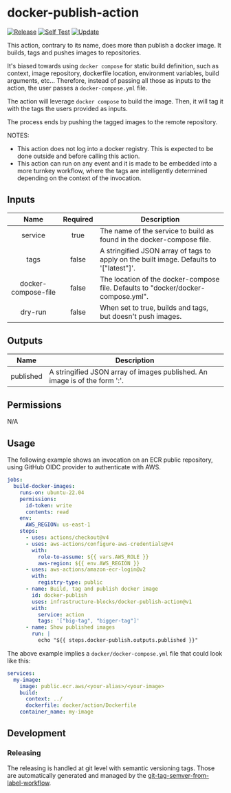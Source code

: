 # docker-publish-action
[![Release](https://github.com/infrastructure-blocks/docker-publish-action/actions/workflows/git-tag-semver-from-label.yml/badge.svg)](https://github.com/infrastructure-blocks/docker-publish-action/actions/workflows/git-tag-semver-from-label.yml)
[![Self Test](https://github.com/infrastructure-blocks/docker-publish-action/actions/workflows/self-test.yml/badge.svg)](https://github.com/infrastructure-blocks/docker-publish-action/actions/workflows/self-test.yml)
[![Update](https://github.com/infrastructure-blocks/docker-publish-action/actions/workflows/update-from-template.yml/badge.svg)](https://github.com/infrastructure-blocks/docker-publish-action/actions/workflows/update-from-template.yml)

This action, contrary to its name, does more than publish a docker image. It builds, tags and pushes images to
repositories.

It's biased towards using `docker compose` for static build definition, such as context, image repository,
dockerfile location, environment variables, build arguments, etc... Therefore, instead of passing all those as inputs
to the action, the user passes a `docker-compose.yml` file.

The action will leverage `docker compose` to build the image. Then, it will tag it with the tags the users provided
as inputs.

The process ends by pushing the tagged images to the remote repository.

NOTES:
- This action does not log into a docker registry. This is expected to be done outside and before calling this
action.
- This action can run on any event and it is made to be embedded into a more turnkey workflow, where the tags
are intelligently determined depending on the context of the invocation.

## Inputs

|        Name         | Required | Description                                                                             |
|:-------------------:|:--------:|-----------------------------------------------------------------------------------------|
|       service       |   true   | The name of the service to build as found in the docker-compose file.                   |
|        tags         |  false   | A stringified JSON array of tags to apply on the built image. Defaults to '["latest"]'. |
| docker-compose-file |  false   | The location of the docker-compose file. Defaults to "docker/docker-compose.yml".       |
|       dry-run       |  false   | When set to true, builds and tags, but doesn't push images.                             |

## Outputs

|   Name    | Description                                                                           |
|:---------:|---------------------------------------------------------------------------------------|
| published | A stringified JSON array of images published. An image is of the form '<repo>:<tag>'. |

## Permissions

N/A

## Usage

The following example shows an invocation on an ECR public repository, using GitHub OIDC provider to authenticate
with AWS.

```yaml
jobs:
  build-docker-images:
    runs-on: ubuntu-22.04
    permissions:
      id-token: write
      contents: read
    env:
      AWS_REGION: us-east-1
    steps:
      - uses: actions/checkout@v4
      - uses: aws-actions/configure-aws-credentials@v4
        with:
          role-to-assume: ${{ vars.AWS_ROLE }}
          aws-region: ${{ env.AWS_REGION }}
      - uses: aws-actions/amazon-ecr-login@v2
        with:
          registry-type: public
      - name: Build, tag and publish docker image
        id: docker-publish
        uses: infrastructure-blocks/docker-publish-action@v1
        with:
          service: action
          tags: '["big-tag", "bigger-tag"]'
      - name: Show published images
        run: |
          echo "${{ steps.docker-publish.outputs.published }}"
```

The above example implies a `docker/docker-compose.yml` file that could look like this:
```yaml
services:
  my-image:
    image: public.ecr.aws/<your-alias>/<your-image>
    build:
      context: ../
      dockerfile: docker/action/Dockerfile
    container_name: my-image
```

## Development

### Releasing

The releasing is handled at git level with semantic versioning tags. Those are automatically generated and managed
by the [git-tag-semver-from-label-workflow](https://github.com/infrastructure-blocks/git-tag-semver-from-label-workflow).
